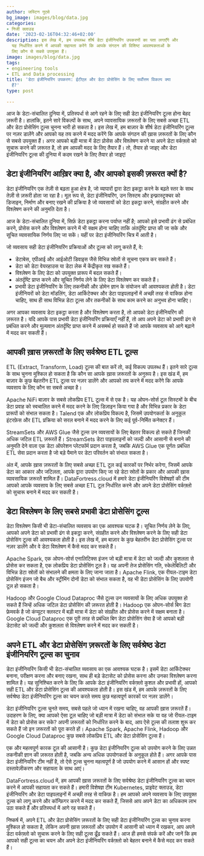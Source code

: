 ```yaml
---
author: जस्टिन गुएसे
bg_image: images/blog/data.jpg
categories:
- निजी क्लाउड
date: '2023-02-16T04:32:46+02:00'
description: इस लेख में, हम उपलब्ध शीर्ष डेटा इंजीनियरिंग उपकरणों का पता लगाएँगे और
  यह निर्धारित करने में आपकी सहायता करेंगे कि आपके संगठन की विशिष्ट आवश्यकताओं के
  लिए कौन से सबसे उपयुक्त हैं।
image: images/blog/data.jpg
tags:
- engineering tools
- ETL and Data processing
title: 'डेटा इंजीनियरिंग उपकरण: ईटीएल और डेटा प्रोसेसिंग के लिए सर्वोत्तम विकल्प क्या
  हैं?'
type: post

---
```

आज के डेटा-संचालित दुनिया में, प्रतिस्पर्धा से आगे रहने के लिए सही डेटा इंजीनियरिंग टूल्स होना बेहद ज़रूरी है। हालांकि, इतने सारे विकल्पों के साथ, अपने व्यावसायिक ज़रूरतों के लिए सबसे अच्छा ETL और डेटा प्रोसेसिंग टूल्स चुनना भारी हो सकता है। इस लेख में, हम बाज़ार के शीर्ष डेटा इंजीनियरिंग टूल्स पर नज़र डालेंगे और आपको यह तय करने में मदद करेंगे कि आपके संगठन की ख़ास ज़रूरतों के लिए कौन से सबसे उपयुक्त हैं। अगर आपको बड़ी मात्रा में डेटा प्रोसेस और विश्लेषण करने या अपने डेटा वर्कफ़्लो को सुचारू करने की ज़रूरत है, तो हम आपकी मदद के लिए तैयार हैं। तो, तैयार हो जाइए और डेटा इंजीनियरिंग टूल्स की दुनिया में कदम रखने के लिए तैयार हो जाइए!

## डेटा इंजीनियरिंग आख़िर क्या है, और आपको इसकी ज़रूरत क्यों है?

डेटा इंजीनियरिंग एक तेज़ी से बढ़ता हुआ क्षेत्र है, जो व्यापारों द्वारा डेटा इकट्ठा करने के बढ़ते स्तर के साथ तेज़ी से ज़रूरी होता जा रहा है। मूल रूप से, डेटा इंजीनियरिंग, उन सिस्टम और इन्फ़्रास्ट्रक्चर को डिजाइन, निर्माण और बनाए रखने की प्रक्रिया है जो व्यवसायों को डेटा इकट्ठा करने, संग्रहीत करने और विश्लेषण करने की अनुमति देता है।

आज के डेटा-संचालित दुनिया में, सिर्फ़ डेटा इकट्ठा करना पर्याप्त नहीं है; आपको इसे प्रभावी ढंग से प्रबंधित करने, प्रोसेस करने और विश्लेषण करने में भी सक्षम होना चाहिए ताकि अंतर्दृष्टि प्राप्त की जा सके और सूचित व्यावसायिक निर्णय लिए जा सकें। यहीं पर डेटा इंजीनियरिंग चित्र में आती है।

जो व्यवसाय सही डेटा इंजीनियरिंग प्रक्रियाओं और टूल्स को लागू करते हैं, वे:

- डेटाबेस, एपीआई और आईओटी डिवाइस जैसे विभिन्न स्रोतों से सूचना एकत्र कर सकते हैं।
- डेटा को डेटा वेयरहाउस या डेटा लेक में केंद्रीकृत रख सकते हैं।
- विश्लेषण के लिए डेटा को उपयुक्त प्रारूप में बदल सकते हैं।
- अंतर्दृष्टि प्राप्त करने और सूचित निर्णय लेने के लिए डेटा विश्लेषण कर सकते हैं।
- प्रभावी डेटा इंजीनियरिंग के लिए तकनीकी और डोमेन ज्ञान के संयोजन की आवश्यकता होती है। डेटा इंजीनियरों को डेटा मॉडलिंग, डेटा आर्किटेक्चर और डेटा पाइपलाइनों में अच्छी तरह से वाकिफ़ होना चाहिए, साथ ही साथ विभिन्न डेटा टूल्स और तकनीकों के साथ काम करने का अनुभव होना चाहिए।

अगर आपका व्यवसाय डेटा इकट्ठा करता है और विश्लेषण करता है, तो आपको डेटा इंजीनियरिंग की ज़रूरत है। यदि आपके पास प्रभावी डेटा इंजीनियरिंग प्रक्रियाएँ नहीं हैं, तो आप अपने डेटा को प्रभावी ढंग से प्रबंधित करने और मूल्यवान अंतर्दृष्टि प्राप्त करने में असमर्थ हो सकते हैं जो आपके व्यवसाय को आगे बढ़ाने में मदद कर सकती हैं।

## आपकी ख़ास ज़रूरतों के लिए सर्वश्रेष्ठ ETL टूल्स

ETL (Extract, Transform, Load) टूल्स की बात करें तो, कई विकल्प उपलब्ध हैं। इतने सारे टूल्स के साथ चुनना मुश्किल हो सकता है कि कौन सा आपके ख़ास ज़रूरतों के अनुरूप है। इस खंड में, हम बाज़ार के कुछ बेहतरीन ETL टूल्स पर नज़र डालेंगे और आपको तय करने में मदद करेंगे कि आपके व्यवसाय के लिए कौन सा सबसे अच्छा है।

Apache NiFi बाज़ार के सबसे लोकप्रिय ETL टूल्स में से एक है। यह ओपन-सोर्स टूल सिस्टमों के बीच डेटा प्रवाह को स्वचालित करने में मदद करने के लिए डिज़ाइन किया गया है और विभिन्न प्रकार के डेटा प्रारूपों को संभाल सकता है। Talend एक और लोकप्रिय विकल्प है, जिसमें उपयोगकर्ता के अनुकूल इंटरफ़ेस और ETL प्रक्रिया को सरल बनाने में मदद करने के लिए कई पूर्व-निर्मित कनेक्टर हैं।

StreamSets और AWS Glue जैसे टूल्स उन व्यवसायों के लिए बेहतर विकल्प हो सकते हैं जिनकी अधिक जटिल ETL ज़रूरतें हैं। StreamSets डेटा पाइपलाइनों को जल्दी और आसानी से बनाने की अनुमति देने वाला एक डेटा ऑपरेशन प्लेटफॉर्म प्रदान करता है, जबकि AWS Glue एक पूर्णतः प्रबंधित ETL सेवा प्रदान करता है जो बड़े पैमाने पर डेटा परिवर्तन को संभाल सकता है।

अंत में, आपके ख़ास ज़रूरतों के लिए सबसे अच्छा ETL टूल कई कारकों पर निर्भर करेगा, जिसमें आपके डेटा का आकार और जटिलता, आपके द्वारा उपयोग किए जा रहे डेटा स्रोतों के प्रकार और आपकी ख़ास व्यावसायिक ज़रूरतें शामिल हैं। DataFortress.cloud में हमारे डेटा इंजीनियरिंग विशेषज्ञों की टीम आपको आपके व्यवसाय के लिए सबसे अच्छा ETL टूल निर्धारित करने और अपने डेटा प्रोसेसिंग वर्कफ़्लो को सुचारू बनाने में मदद कर सकती है।

## डेटा विश्लेषण के लिए सबसे प्रभावी डेटा प्रोसेसिंग टूल्स

डेटा विश्लेषण किसी भी डेटा-संचालित व्यवसाय का एक आवश्यक घटक है। सूचित निर्णय लेने के लिए, आपको अपने डेटा को प्रभावी ढंग से इकट्ठा करने, संग्रहीत करने और विश्लेषण करने के लिए सही डेटा प्रोसेसिंग टूल्स की आवश्यकता होती है। इस लेख में, हम बाज़ार के कुछ बेहतरीन डेटा प्रोसेसिंग टूल्स पर नज़र डालेंगे और वे डेटा विश्लेषण में कैसे मदद कर सकते हैं।

Apache Spark, एक ओपन-सोर्स एनालिटिक्स इंजन जो बड़ी मात्रा में डेटा को जल्दी और कुशलता से प्रोसेस कर सकता है, एक लोकप्रिय डेटा प्रोसेसिंग टूल है। यह अपनी तेज प्रोसेसिंग गति, स्केलेबिलिटी और विभिन्न डेटा स्रोतों को संभालने की क्षमता के लिए जाना जाता है। Apache Flink, एक रीयल-टाइम डेटा प्रोसेसिंग इंजन जो बैच और स्ट्रीमिंग दोनों डेटा को संभाल सकता है, वह भी डेटा प्रोसेसिंग के लिए उपयोगी टूल हो सकता है।

Hadoop और Google Cloud Dataproc जैसे टूल्स उन व्यवसायों के लिए अधिक उपयुक्त हो सकते हैं जिन्हें अधिक जटिल डेटा प्रोसेसिंग की ज़रूरत होती है। Hadoop एक ओपन-सोर्स बिग डेटा फ्रेमवर्क है जो कंप्यूटर क्लस्टर में बड़ी मात्रा में डेटा को संग्रहीत और प्रोसेस करने में सक्षम बनाता है। Google Cloud Dataproc एक पूरी तरह से प्रबंधित बिग डेटा प्रोसेसिंग सेवा है जो आपको बड़ी डेटासेट को जल्दी और कुशलता से विश्लेषण करने में मदद कर सकती है।

## अपने ETL और डेटा प्रोसेसिंग ज़रूरतों के लिए सर्वश्रेष्ठ डेटा इंजीनियरिंग टूल्स का चुनाव

डेटा इंजीनियरिंग किसी भी डेटा-संचालित व्यवसाय का एक आवश्यक घटक है। इसमें डेटा आर्किटेक्चर बनाना, परीक्षण करना और बनाए रखना, साथ ही बड़े डेटासेट को प्रोसेस करना और उनका विश्लेषण करना शामिल है। यह सुनिश्चित करने के लिए कि आपके डेटा इंजीनियरिंग वर्कफ़्लो कुशल और प्रभावी हों, आपको सही ETL और डेटा प्रोसेसिंग टूल्स की आवश्यकता होती है। इस खंड में, हम आपके ज़रूरतों के लिए सर्वश्रेष्ठ डेटा इंजीनियरिंग टूल्स का चयन करते समय कुछ महत्वपूर्ण कारकों पर नज़र डालेंगे।

डेटा इंजीनियरिंग टूल्स चुनते समय, सबसे पहले जो ध्यान में रखना चाहिए, वह आपकी ख़ास ज़रूरतें हैं। उदाहरण के लिए, क्या आपको ऐसा टूल चाहिए जो बड़ी मात्रा में डेटा को संभाल सके या वह जो रीयल-टाइम में डेटा को प्रोसेस कर सके? अपनी ज़रूरतों को निर्धारित करने के बाद, आप ऐसे टूल्स की तलाश शुरू कर सकते हैं जो इन ज़रूरतों को पूरा करते हों। Apache Spark, Apache Flink, Hadoop और Google Cloud Dataproc कुछ सबसे लोकप्रिय ETL और डेटा प्रोसेसिंग टूल्स हैं।

एक और महत्वपूर्ण कारक टूल की आसानी है। कुछ डेटा इंजीनियरिंग टूल्स को उपयोग करने के लिए उन्नत तकनीकी ज्ञान की ज़रूरत होती है, जबकि अन्य अधिक उपयोगकर्ता के अनुकूल होते हैं। अगर आपके पास डेटा इंजीनियरिंग टीम नहीं है, तो ऐसे टूल्स चुनना महत्वपूर्ण है जो उपयोग करने में आसान हों और स्पष्ट दस्तावेज़ीकरण और सहायता के साथ आएं।

DataFortress.cloud में, हम आपकी ख़ास ज़रूरतों के लिए सर्वश्रेष्ठ डेटा इंजीनियरिंग टूल्स का चयन करने में आपकी सहायता कर सकते हैं। हमारी विशेषज्ञ टीम Kubernetes, प्राइवेट क्लाउड, डेटा इंजीनियरिंग और डेटा पाइपलाइनों में अच्छी तरह से वाकिफ़ है। हम आपको अपने व्यवसाय के लिए उपयुक्त टूल्स को लागू करने और कॉन्फ़िगर करने में मदद कर सकते हैं, जिससे आप अपने डेटा का अधिकतम लाभ उठा सकते हैं और प्रतिस्पर्धा में आगे रह सकते हैं।

निष्कर्ष में, अपने ETL और डेटा प्रोसेसिंग ज़रूरतों के लिए सही डेटा इंजीनियरिंग टूल्स का चुनाव करना मुश्किल हो सकता है, लेकिन अपनी ख़ास ज़रूरतों और उपयोग में आसानी को ध्यान में रखकर, आप अपने डेटा वर्कफ़्लो को सुचारू करने के लिए सही टूल्स ढूँढ सकते हैं। आज ही हमसे संपर्क करें और जानें कि हम आपको सही टूल्स का चयन और अपने डेटा इंजीनियरिंग वर्कफ़्लो को बेहतर बनाने में कैसे मदद कर सकते हैं।
